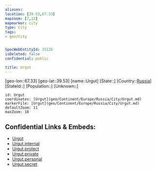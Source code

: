 ```yaml
---
aliases: 
location: [39.53,67.33]
mapzoom: [7,12] 
mapmarker: city 
type: City
tags:
- geo/City


SpocWebEntityId: 35126
isDeleted: false
confidential: public

title: Urgut
---
```

[geo-lon::67.33]
[geo-lat::39.53]
[name::Urgut]
[State::]
[Country::[Russia](geo/Continent/Europe/Russia.md)]
[StateId::]
[Population::]
[Unknown::]


```leaflet
id: Urgut
coordinates: [Urgut](geo/Continent/Europe/Russia/City/Urgut.md)
markerFile: [Urgut](geo/Continent/Europe/Russia/City/Urgut.md)
defaultZoom: 11 
maxZoom: 18
```


## Confidential Links & Embeds: 
- [Urgut](../../../../../../_public/geo/Continent/Europe/Russia/City/Urgut.md) 
- [Urgut.internal](../../../../../../_internal/geo/Continent/Europe/Russia/City/Urgut.internal.md) 
- [Urgut.protect](../../../../../../_protect/geo/Continent/Europe/Russia/City/Urgut.protect.md) 
- [Urgut.private](../../../../../../_private/geo/Continent/Europe/Russia/City/Urgut.private.md) 
- [Urgut.personal](../../../../../../_personal/geo/Continent/Europe/Russia/City/Urgut.personal.md) 
- [Urgut.secret](../../../../../../_secret/geo/Continent/Europe/Russia/City/Urgut.secret.md) 
